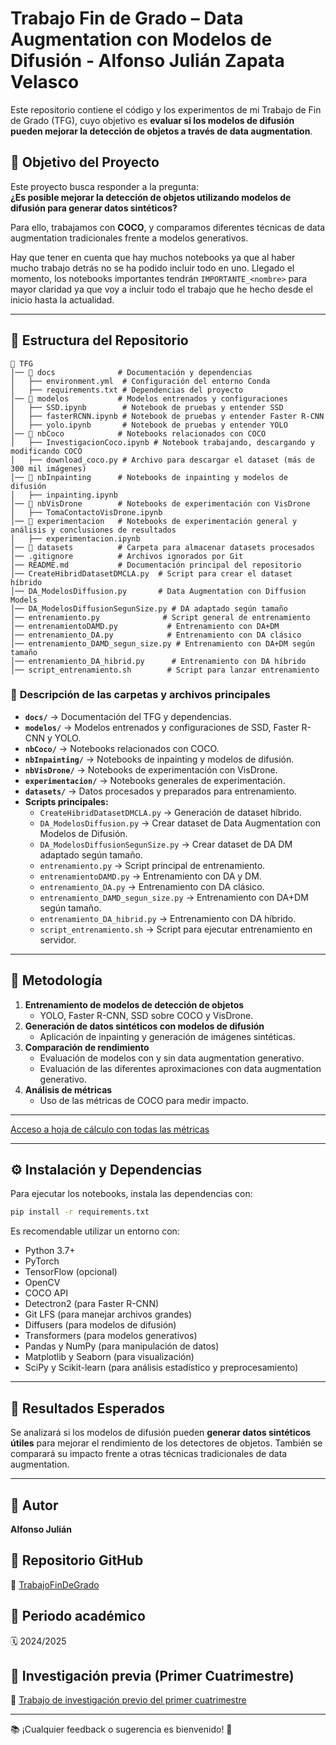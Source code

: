 # Trabajo Fin de Grado – Data Augmentation con Modelos de Difusión - Alfonso Julián Zapata Velasco

Este repositorio contiene el código y los experimentos de mi Trabajo de Fin de Grado (TFG), cuyo objetivo es **evaluar si los modelos de difusión pueden mejorar la detección de objetos a través de data augmentation**.

## 📌 Objetivo del Proyecto
Este proyecto busca responder a la pregunta:  
**¿Es posible mejorar la detección de objetos utilizando modelos de difusión para generar datos sintéticos?**  

Para ello, trabajamos con **COCO**, y comparamos diferentes técnicas de data augmentation tradicionales frente a modelos generativos.

Hay que tener en cuenta que hay muchos notebooks ya que al haber mucho trabajo detrás no se ha podido incluir todo en uno. Llegado el momento, los notebooks importantes tendrán `IMPORTANTE_<nombre>` para mayor claridad ya que voy a incluir todo el trabajo que he hecho desde el inicio hasta la actualidad.

---

## 📂 Estructura del Repositorio

```
📁 TFG
│── 📁 docs              # Documentación y dependencias
│   ├── environment.yml  # Configuración del entorno Conda
│   ├── requirements.txt # Dependencias del proyecto
│── 📁 modelos           # Modelos entrenados y configuraciones
│   ├── SSD.ipynb        # Notebook de pruebas y entender SSD
│   ├── fasterRCNN.ipynb # Notebook de pruebas y entender Faster R-CNN
│   ├── yolo.ipynb       # Notebook de pruebas y entender YOLO
│── 📁 nbCoco            # Notebooks relacionados con COCO
│   ├── InvestigacionCoco.ipynb # Notebook trabajando, descargando y modificando COCO
│   ├── download_coco.py # Archivo para descargar el dataset (más de 300 mil imágenes)
│── 📁 nbInpainting      # Notebooks de inpainting y modelos de difusión
│   ├── inpainting.ipynb 
│── 📁 nbVisDrone        # Notebooks de experimentación con VisDrone
│   ├── TomaContactoVisDrone.ipynb
│── 📁 experimentacion   # Notebooks de experimentación general y análisis y conclusiones de resultados
│   ├── experimentacion.ipynb
│── 📁 datasets          # Carpeta para almacenar datasets procesados
│── .gitignore          # Archivos ignorados por Git
│── README.md           # Documentación principal del repositorio
│── CreateHibridDatasetDMCLA.py  # Script para crear el dataset híbrido
│── DA_ModelosDiffusion.py       # Data Augmentation con Diffusion Models
│── DA_ModelosDiffusionSegunSize.py # DA adaptado según tamaño
│── entrenamiento.py              # Script general de entrenamiento
│── entrenamientoDAMD.py           # Entrenamiento con DA+DM
│── entrenamiento_DA.py            # Entrenamiento con DA clásico
│── entrenamiento_DAMD_segun_size.py # Entrenamiento con DA+DM según tamaño
│── entrenamiento_DA_hibrid.py      # Entrenamiento con DA híbrido
│── script_entrenamiento.sh        # Script para lanzar entrenamiento
```

### 📂 **Descripción de las carpetas y archivos principales**
- **`docs/`** → Documentación del TFG y dependencias.
- **`modelos/`** → Modelos entrenados y configuraciones de SSD, Faster R-CNN y YOLO.
- **`nbCoco/`** → Notebooks relacionados con COCO.
- **`nbInpainting/`** → Notebooks de inpainting y modelos de difusión.
- **`nbVisDrone/`** → Notebooks de experimentación con VisDrone.
- **`experimentacion/`** → Notebooks generales de experimentación.
- **`datasets/`** → Datos procesados y preparados para entrenamiento.
- **Scripts principales:**
  - `CreateHibridDatasetDMCLA.py` → Generación de dataset híbrido.
  - `DA_ModelosDiffusion.py` → Crear dataset de Data Augmentation con Modelos de Difusión.
  - `DA_ModelosDiffusionSegunSize.py` → Crear dataset de DA DM adaptado según tamaño.
  - `entrenamiento.py` → Script principal de entrenamiento.
  - `entrenamientoDAMD.py` → Entrenamiento con DA y DM.
  - `entrenamiento_DA.py` → Entrenamiento con DA clásico.
  - `entrenamiento_DAMD_segun_size.py` → Entrenamiento con DA+DM según tamaño.
  - `entrenamiento_DA_hibrid.py` → Entrenamiento con DA híbrido.
  - `script_entrenamiento.sh` → Script para ejecutar entrenamiento en servidor.

---

## 🔬 Metodología

1. **Entrenamiento de modelos de detección de objetos**  
   - YOLO, Faster R-CNN, SSD sobre COCO y VisDrone.
2. **Generación de datos sintéticos con modelos de difusión**  
   - Aplicación de inpainting y generación de imágenes sintéticas.
3. **Comparación de rendimiento**  
   - Evaluación de modelos con y sin data augmentation generativo.
   - Evaluación de las diferentes aproximaciones con data augmentation generativo.
4. **Análisis de métricas**  
   - Uso de las métricas de COCO para medir impacto.

---

[Acceso a hoja de cálculo con todas las métricas](https://docs.google.com/spreadsheets/d/1uJThcclY8D3tZknLSvSQ9C_NNmpMsnl4BrWVlNPsknM/edit?usp=sharing)

---

## ⚙️ Instalación y Dependencias

Para ejecutar los notebooks, instala las dependencias con:

```bash
pip install -r requirements.txt
```

Es recomendable utilizar un entorno con:
- Python 3.7+
- PyTorch
- TensorFlow (opcional)
- OpenCV
- COCO API
- Detectron2 (para Faster R-CNN)
- Git LFS (para manejar archivos grandes)
- Diffusers (para modelos de difusión)
- Transformers (para modelos generativos)
- Pandas y NumPy (para manipulación de datos)
- Matplotlib y Seaborn (para visualización)
- SciPy y Scikit-learn (para análisis estadístico y preprocesamiento)

---

## 📀 Resultados Esperados
Se analizará si los modelos de difusión pueden **generar datos sintéticos útiles** para mejorar el rendimiento de los detectores de objetos. También se comparará su impacto frente a otras técnicas tradicionales de data augmentation.

---
## 📌 **Autor**  
**Alfonso Julián**  

## 📂 **Repositorio GitHub**  
🔗 [TrabajoFinDeGrado](https://github.com/AlfonsoJulian/TFG)  

## 📅 **Periodo académico**  
🗓️ 2024/2025  

## 📑 **Investigación previa (Primer Cuatrimestre)**  
🔗 [Trabajo de investigación previo del primer cuatrimestre](https://github.com/AlfonsoJulian/TrabajoPrimerCuatriTFG)  

---

📚 ¡Cualquier feedback o sugerencia es bienvenido! 🚀